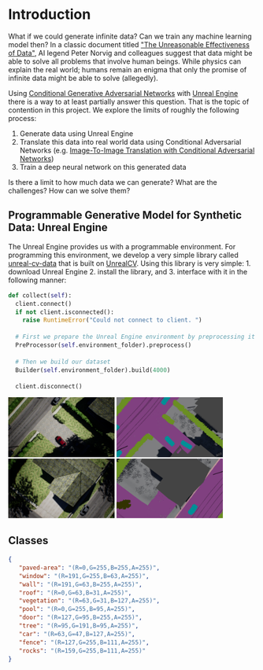 # Introduction
What if we could generate infinite data? Can we train any machine learning model then? In a classic document titled ["The Unreasonable Effectiveness of Data"](https://static.googleusercontent.com/media/research.google.com/en//pubs/archive/35179.pdf), AI legend Peter Norvig and colleagues suggest that data might be able to solve all problems that involve human beings. While physics can explain the real world; humans remain an enigma that only the promise of infinite data might be able to solve (allegedly).

Using [Conditional Generative Adversarial Networks](https://arxiv.org/pdf/1411.1784.pdf) with [Unreal Engine](https://www.unrealengine.com) there is a way to at least partially answer this question. That is the topic of contention in this project. We explore the limits of roughly the following process:
1. Generate data using Unreal Engine
2. Translate this data into real world data using Conditional Adversarial Networks (e.g. [Image-To-Image Translation with Conditional Adversarial Networks](https://arxiv.org/pdf/1611.07004.pdf))
3. Train a deep neural network on this generated data

Is there a limit to how much data we can generate? What are the challenges? How can we solve them? 

## Programmable Generative Model for Synthetic Data: Unreal Engine
The Unreal Engine provides us with a programmable environment. For programming this environment, we develop a very simple library called [unreal-cv-data](https://github.com/abhay-venkatesh/unreal-cv-data) that is built on [UnrealCV](https://github.com/unrealcv). Using this library is very simple: 1. download Unreal Engine 2. install the library, and 3. interface with it in the following manner:
```Python
def collect(self):
  client.connect()
  if not client.isconnected():
    raise RuntimeError("Could not connect to client. ")

  # First we prepare the Unreal Engine environment by preprocessing it
  PreProcessor(self.environment_folder).preprocess()

  # Then we build our dataset
  Builder(self.environment_folder).build(4000)

  client.disconnect()
```
<p float="left">
  <img src="./img/unreal_samples/images/49.png" width="216" />
  <img src="./img/unreal_samples/masks/49.png" width="216" /> 
  <img src="./img/unreal_samples/images/42.png" width="216" />
  <img src="./img/unreal_samples/masks/42.png" width="216" /> 
</p>


## Classes
```json
{
   "paved-area": "(R=0,G=255,B=255,A=255)",
   "window": "(R=191,G=255,B=63,A=255)",
   "wall": "(R=191,G=63,B=255,A=255)",
   "roof": "(R=0,G=63,B=31,A=255)",
   "vegetation": "(R=63,G=31,B=127,A=255)",
   "pool": "(R=0,G=255,B=95,A=255)",
   "door": "(R=127,G=95,B=255,A=255)",
   "tree": "(R=95,G=191,B=95,A=255)",
   "car": "(R=63,G=47,B=127,A=255)",
   "fence": "(R=127,G=255,B=111,A=255)",
   "rocks": "(R=159,G=255,B=111,A=255)"
}
```
